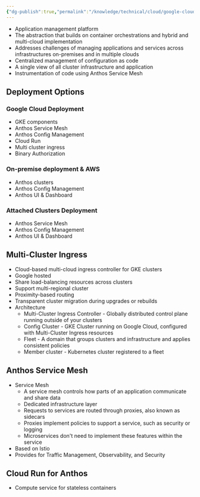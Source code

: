 ```yaml
---
{"dg-publish":true,"permalink":"/knowledge/technical/cloud/google-cloud/anthos/","noteIcon":""}
---
```


- Application management platform
- The abstraction that builds on container orchestrations and hybrid and multi-cloud implementation
- Addresses challenges of managing applications and services across infrastructures on-premises and in multiple clouds
- Centralized management of configuration as code
- A single view of all cluster infrastructure and application
- Instrumentation of code using Anthos Service Mesh
## Deployment Options
### Google Cloud Deployment
- GKE components
- Anthos Service Mesh
- Anthos Config Management
- Cloud Run
- Multi cluster ingress
- Binary Authorization
### On-premise deployment & AWS
- Anthos clusters
- Anthos Config Management
- Anthos UI & Dashboard
### Attached Clusters Deployment
- Anthos Service Mesh
- Anthos Config Management
- Anthos UI & Dashboard
## Multi-Cluster Ingress
- Cloud-based multi-cloud ingress controller for GKE clusters
- Google hosted
- Share load-balancing resources across clusters
- Support multi-regional cluster
- Proximity-based routing
- Transparent cluster migration during upgrades or rebuilds
- Architecture
	- Multi-Cluster Ingress Controller - Globally distributed control plane running outside of your clusters
	- Config Cluster - GKE Cluster running on Google Cloud, configured with Multi-Cluster Ingress resources
	- Fleet - A domain that groups clusters and infrastructure and applies consistent policies
	- Member cluster - Kubernetes cluster registered to a fleet
## Anthos Service Mesh
- Service Mesh
	- A service mesh controls how parts of an application communicate and share data
	- Dedicated infrastructure layer
	- Requests to services are routed through proxies, also known as sidecars
	- Proxies implement policies to support a service, such as security or logging
	- Microservices don't need to implement these features within the service
- Based on Istio
- Provides for Traffic Management, Observability, and Security
## Cloud Run for Anthos
- Compute service for stateless containers